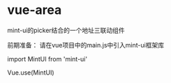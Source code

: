 # vue-area
mint-ui的picker结合的一个地址三联动组件

前期准备：
请在vue项目中的main.js中引入mint-ui框架库

import MintUI from 'mint-ui'


Vue.use(MintUI)

